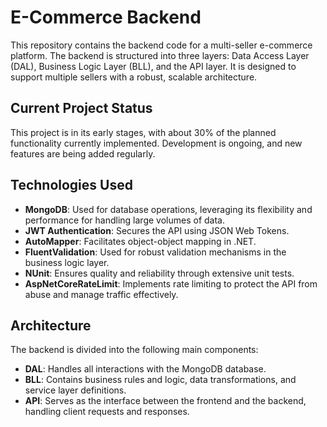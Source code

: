 # E-Commerce Backend

This repository contains the backend code for a multi-seller e-commerce platform. The backend is structured into three layers: Data Access Layer (DAL), Business Logic Layer (BLL), and the API layer. It is designed to support multiple sellers with a robust, scalable architecture.

## Current Project Status
This project is in its early stages, with about 30% of the planned functionality currently implemented. Development is ongoing, and new features are being added regularly.

## Technologies Used
- **MongoDB**: Used for database operations, leveraging its flexibility and performance for handling large volumes of data.
- **JWT Authentication**: Secures the API using JSON Web Tokens.
- **AutoMapper**: Facilitates object-object mapping in .NET.
- **FluentValidation**: Used for robust validation mechanisms in the business logic layer.
- **NUnit**: Ensures quality and reliability through extensive unit tests.
- **AspNetCoreRateLimit**: Implements rate limiting to protect the API from abuse and manage traffic effectively.

## Architecture
The backend is divided into the following main components:
- **DAL**: Handles all interactions with the MongoDB database.
- **BLL**: Contains business rules and logic, data transformations, and service layer definitions.
- **API**: Serves as the interface between the frontend and the backend, handling client requests and responses.

